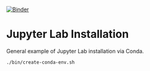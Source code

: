 [![Binder](https://mybinder.org/badge_logo.svg)]()

# Jupyter Lab Installation
General example of Jupyter Lab installation via Conda.

```
./bin/create-conda-env.sh
```

